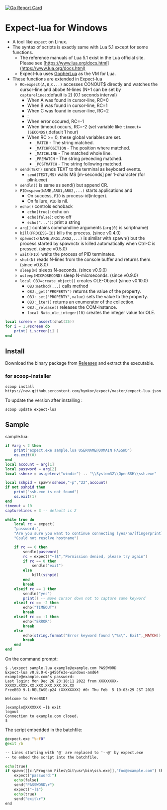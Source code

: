 [![Go Report Card](https://goreportcard.com/badge/github.com/hymkor/expect)](https://goreportcard.com/report/github.com/hymkor/expect)

Expect-lua for Windows
======================

- A tool like `expect` on Linux.
- The syntax of scripts is exactly same with Lua 5.1 except for some functions.
    - The reference manuals of Lua 5.1 exist in the Lua official site.  
        Please see [https://www.lua.org/docs.html](https://www.lua.org/docs.html)
    - Expect-lua uses [GopherLua](https://github.com/yuin/gopher-lua) as the VM for Lua.
- These functions are extended in Expect-lua
    - `RC=expect(A,B,C...)` accesses CONOUT$ directly and watches the cursor-line and abobe N-lines (N+1 can be set by `capturelines`:default is 2) (0.1 seconds interval)
        - When A was found in cursor-line, RC=0
        - When B was found in cursor-line, RC=1
        - When C was found in cursor-line, RC=2
        - :
        - When error occured, RC=-1
        - When timeout occurs, RC=-2 (set variable like `timeout=(SECONDS)`,default 1 hour)
        - When RC &gt;= 0, these global variables are set.
            - `_MATCH` - The string matched.
            - `_MATCHPOSITION` - The position where matched.
            - `_MATCHLINE` - The matched whole line.
            - `_PREMATCH` - The string preceding matched.
            - `_POSTMATCH` - The string following matched.
    - `send(TEXT)` sends TEXT to the terminal as keyboard events.
        - `send(TEXT,MS)` waits MS [m-seconds] per 1-character (for plink.exe)
    - `sendln()` is same as send() but append CR.
    - `PID=spawn(NAME,ARG1,ARG2,...)` starts applications and
        - On success, `PID` is process-id(integer).
        - On failure, `PID` is nil.
    - `echo()` controls echoback
        - `echo(true)`: echo on
        - `echo(false)`: echo off
        - `echo("...")`: print a string
    - `arg[]` contains commandline arguments (`arg[0]` is scriptname)
    - `kill(PROCESS-ID)` kills the process. (since v0.4.0)
    - `spawnctx(NAME,ARG1,ARG2,...)` is similar with spawn() but the process started by spawnctx is killed automatically when Ctrl-C is pressed. (since v0.5.0)
    - `wait(PID)` waits the process of PID terminates.
    - `shot(N)` reads N-lines from the console buffer and returns them. (since v0.8.0)
    - `sleep(N)` sleeps N-seconds. (since v0.9.0)
    - `usleep(MICROSECOND)` sleep N-micrseconds. (since v0.9.0)
    - `local OBJ=create_object()` creates OLE-Object (since v0.10.0)
        - `OBJ:method(...)` calls method
        - `OBJ:_get("PROPERTY")` returns the value of the property.
        - `OBJ:_set("PROPERTY",value)` sets the value to the property.
        - `OBJ:_iter()` returns an enumerator of the collection.
        - `OBJ:_release()` releases the COM-instance.
        - `local N=to_ole_integer(10)` creates the integer value for OLE.

``` lua
local screen = assert(shot(25))
for i = 1,#screen do
    print( i,screen[i] )
end
```

Install
-------

Download the binary package from [Releases](https://github.com/hymkor/expect/releases) and extract the executable.

### for scoop-installer

```
scoop install https://raw.githubusercontent.com/hymkor/expect/master/expect-lua.json
```

To update the version after installing :

```
scoop update expect-lua
```

Sample
------

sample.lua:

``` lua
if #arg < 2 then
    print("expect.exe sample.lua USERNAME@DOMAIN PASSWD")
    os.exit(0)
end
local account = arg[1]
local password = arg[2]
local sshexe = os.getenv("windir") .. "\\System32\\OpenSSH\\ssh.exe"

local sshpid = spawn(sshexe,"-p","22",account)
if not sshpid then
    print("ssh.exe is not found")
    os.exit(1)
end
timeout = 10
capturelines = 3 -- default is 2

while true do
    local rc = expect(
    "password:",
    "Are you sure you want to continue connecting (yes/no/[fingerprint])?",
    "Could not resolve hostname")

    if rc == 0 then
        sendln(password)
        rc = expect("~]$","Permission denied, please try again")
        if rc == 0 then
            sendln("exit")
        else
            kill(sshpid)
        end
        break
    elseif rc == 1 then
        sendln("yes")
        print() -- move cursor down not to capture same keyword
    elseif rc == -2 then
        echo("TIMEOUT")
        break
    elseif rc == -1 then
        echo("ERROR")
        break
    else
        echo(string.format("Error keyword found \"%s\". Exit",_MATCH))
        break
    end
end
```

On the command prompt:

```console
$ .\expect sample.lua example@example.com PASSW0RD
Expect-lua v0.8.0-6-g456fe3e-windows-amd64
example@example.com's password:
Last login: Mon Dec 26 23:18:11 2022 from XXXXXXXX-XXXXX.XXXX.XX.XXX.XXX.XXX.XX.XX
FreeBSD 9.1-RELEASE-p24 (XXXXXXXX) #0: Thu Feb  5 10:03:29 JST 2015

Welcome to FreeBSD!

[example@XXXXXXX ~]$ exit
logout
Connection to example.com closed.
$
```

The script embedded in the batchfile:

```sample.cmd
@expect.exe "%~f0"
@exit /b

-- Lines starting with '@' are replaced to '--@' by expect.exe
-- to embed the script into the batchfile.

echo(true)
if spawn([[c:\Program Files\Git\usr\bin\ssh.exe]],"foo@example.com") then
    expect("password:")
    echo(false)
    send("PASSWORD\r")
    expect("~]$")
    echo(true)
    send("exit\r")
end
```
